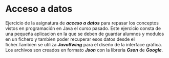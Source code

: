 # Acceso a datos
Ejercicio de la asignatura de ***acceso a datos*** para repasar los conceptos vistos en programación en Java el curso pasado.
Este ejercicio consta de una pequeña aplicacion en la que se deben de guardar alumnos y modulos en un fichero y tambien poder recuperar esos datos desde el ficher.Tambien se utiliza ***JavaSwing*** para el diseño de la interface gráfica.
Los archivos son creados en formato ***Json*** con la libreria ***Gson*** de ***Google***.
